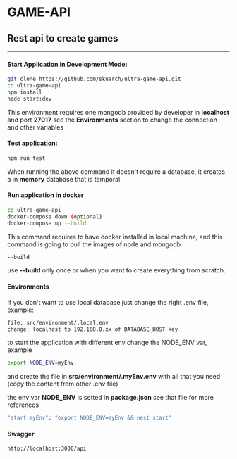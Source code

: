 # GAME-API
## Rest api to create games
-----------------------------------------

#### Start Application in Development Mode:
```sh
git clone https://github.com/skuarch/ultra-game-api.git
cd ultra-game-api
npm install
node start:dev
```
This environment requires one mongodb provided by developer in **localhost** and port **27017** see the **Environments** section to change the connection and other variables

#### Test application:
```sh
npm run test
```
When running the above command it doesn't require a database, it creates a in **memory** database that is temporal

#### Run application in docker
```sh
cd ultra-game-api
docker-compose down (optional)
docker-compose up --build
```
This command requires to have docker installed in local machine, and this command is going to pull the images of node and mongodb
```sh
--build
```
use **--build** only once or when you want to create everything from scratch.


#### Environments
If you don't want to use local database just change the right .env file, example:
```sh
file: src/environment/.local.env
change: localhost to 192.168.0.xx of DATABASE_HOST key
```
to start the application with different env change the NODE_ENV var, example
```sh
export NODE_ENV=myEnv
```
and create the file in **src/environment/.myEnv.env** with all that you need (copy the content from other .env file)

the env var **NODE_ENV** is setted in **package.json** see that file for more references 
```sh
"start:myEnv": "export NODE_ENV=myEnv && nest start"
```

#### Swagger
```sh
http://localhost:3000/api
```
